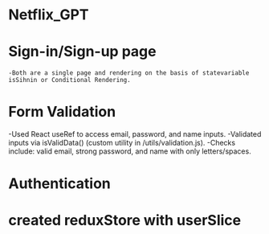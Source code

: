 # Netflix_GPT

# Sign-in/Sign-up page

    -Both are a single page and rendering on the basis of statevariable isSihnin or Conditional Rendering.

# Form Validation

  -Used React useRef to access email, password, and name inputs.
  -Validated inputs via isValidData() (custom utility in /utils/validation.js).
  -Checks include: valid email, strong password, and name with only letters/spaces.

# Authentication

# created reduxStore with userSlice
